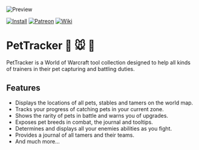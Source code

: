 ![Preview](http://jaliborc.com/images/addons/large/pettracker/map.jpg?1)

[![Install](http://img.shields.io/badge/install-twitch-blueviolet)](https://www.curseforge.com/wow/addons/pettracker/files)
[![Patreon](http://img.shields.io/badge/donate-patreon-orange)](https://www.patreon.com/jaliborc)
[![Wiki](http://img.shields.io/badge/read-wiki-blue)](https://github.com/jaliborc/pettracker/wiki)


# PetTracker :dog: :mouse: :tiger:
PetTracker is a World of Warcraft tool collection designed to help all kinds of trainers in their pet capturing and battling duties.

## Features
* Displays the locations of all pets, stables and tamers on the world map.
* Tracks your progress of catching pets in your current zone.
* Shows the rarity of pets in battle and warns you of upgrades.
* Exposes pet breeds in combat, the journal and tooltips.
* Determines and displays all your enemies abilities as you fight.
* Provides a journal of all tamers and their teams.
* And much more...
